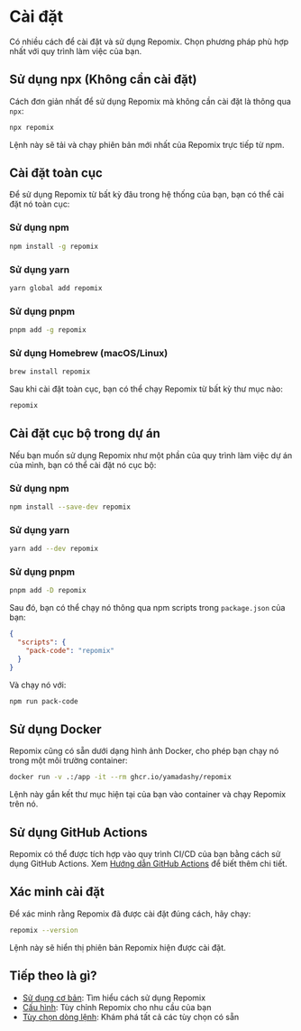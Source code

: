 # Cài đặt

Có nhiều cách để cài đặt và sử dụng Repomix. Chọn phương pháp phù hợp nhất với quy trình làm việc của bạn.

## Sử dụng npx (Không cần cài đặt)

Cách đơn giản nhất để sử dụng Repomix mà không cần cài đặt là thông qua `npx`:

```bash
npx repomix
```

Lệnh này sẽ tải và chạy phiên bản mới nhất của Repomix trực tiếp từ npm.

## Cài đặt toàn cục

Để sử dụng Repomix từ bất kỳ đâu trong hệ thống của bạn, bạn có thể cài đặt nó toàn cục:

### Sử dụng npm

```bash
npm install -g repomix
```

### Sử dụng yarn

```bash
yarn global add repomix
```

### Sử dụng pnpm

```bash
pnpm add -g repomix
```

### Sử dụng Homebrew (macOS/Linux)

```bash
brew install repomix
```

Sau khi cài đặt toàn cục, bạn có thể chạy Repomix từ bất kỳ thư mục nào:

```bash
repomix
```

## Cài đặt cục bộ trong dự án

Nếu bạn muốn sử dụng Repomix như một phần của quy trình làm việc dự án của mình, bạn có thể cài đặt nó cục bộ:

### Sử dụng npm

```bash
npm install --save-dev repomix
```

### Sử dụng yarn

```bash
yarn add --dev repomix
```

### Sử dụng pnpm

```bash
pnpm add -D repomix
```

Sau đó, bạn có thể chạy nó thông qua npm scripts trong `package.json` của bạn:

```json
{
  "scripts": {
    "pack-code": "repomix"
  }
}
```

Và chạy nó với:

```bash
npm run pack-code
```

## Sử dụng Docker

Repomix cũng có sẵn dưới dạng hình ảnh Docker, cho phép bạn chạy nó trong một môi trường container:

```bash
docker run -v .:/app -it --rm ghcr.io/yamadashy/repomix
```

Lệnh này gắn kết thư mục hiện tại của bạn vào container và chạy Repomix trên nó.

## Sử dụng GitHub Actions

Repomix có thể được tích hợp vào quy trình CI/CD của bạn bằng cách sử dụng GitHub Actions. Xem [Hướng dẫn GitHub Actions](github-actions.md) để biết thêm chi tiết.

## Xác minh cài đặt

Để xác minh rằng Repomix đã được cài đặt đúng cách, hãy chạy:

```bash
repomix --version
```

Lệnh này sẽ hiển thị phiên bản Repomix hiện được cài đặt.

## Tiếp theo là gì?

- [Sử dụng cơ bản](usage.md): Tìm hiểu cách sử dụng Repomix
- [Cấu hình](configuration.md): Tùy chỉnh Repomix cho nhu cầu của bạn
- [Tùy chọn dòng lệnh](command-line-options.md): Khám phá tất cả các tùy chọn có sẵn
